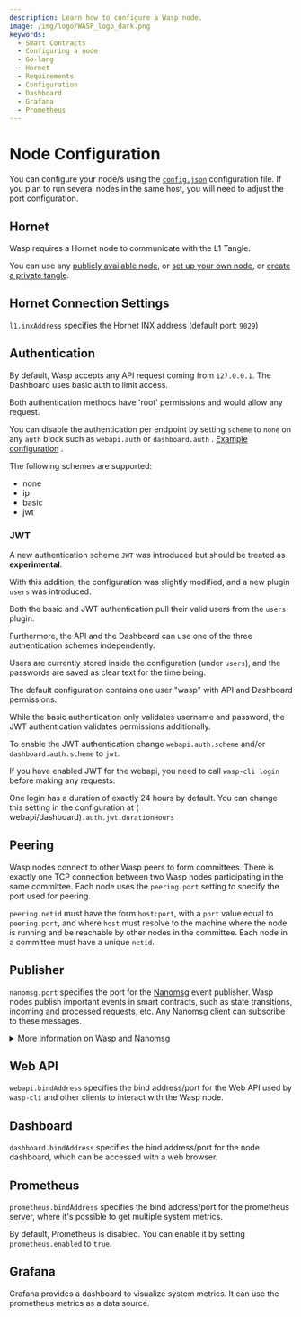 ```yaml
---
description: Learn how to configure a Wasp node.
image: /img/logo/WASP_logo_dark.png
keywords:
  - Smart Contracts
  - Configuring a node
  - Go-lang
  - Hornet
  - Requirements
  - Configuration
  - Dashboard
  - Grafana
  - Prometheus
---
```


# Node Configuration

You can configure your node/s using the [`config.json`](https://github.com/iotaledger/wasp/blob/master/config.json)
configuration file. If you plan to run several nodes in the same host, you will need to adjust the port configuration.

## Hornet

Wasp requires a Hornet node to communicate with the L1 Tangle.

You can use any [publicly available node](https://wiki.iota.org/wasp/guide/chains_and_nodes/testnet),
or [set up your own node](https://wiki.iota.org/hornet/getting_started),
or [create a private tangle](https://wiki.iota.org/hornet/how_tos/private_tangle).

## Hornet Connection Settings

`l1.inxAddress` specifies the Hornet INX address (default port: `9029`)

## Authentication

By default, Wasp accepts any API request coming from `127.0.0.1`. The Dashboard uses basic auth to limit access.

Both authentication methods have 'root' permissions and would allow any request.

You can disable the authentication per endpoint by setting `scheme` to `none` on any `auth` block such as `webapi.auth`
or `dashboard.auth`
. [Example configuration](https://github.com/iotaledger/wasp/blob/6b9aa273917c865b0acc83df9a1935f49498e43d/docker_config.json#L58)
.

The following schemes are supported:

- none
- ip
- basic
- jwt

### JWT

A new authentication scheme `JWT` was introduced but should be treated as **experimental**.

With this addition, the configuration was slightly modified, and a new plugin `users` was introduced.

Both the basic and JWT authentication pull their valid users from the `users` plugin.

Furthermore, the API and the Dashboard can use one of the three authentication schemes independently.

Users are currently stored inside the configuration (under `users`), and the passwords are saved as clear text for the
time being.

The default configuration contains one user "wasp" with API and Dashboard permissions.

While the basic authentication only validates username and password, the JWT authentication validates permissions
additionally.

To enable the JWT authentication change `webapi.auth.scheme` and/or `dashboard.auth.scheme` to `jwt`.

If you have enabled JWT for the webapi, you need to call `wasp-cli login` before making any requests.

One login has a duration of exactly 24 hours by default. You can change this setting in the configuration at (
webapi/dashboard)`.auth.jwt.durationHours`

## Peering

Wasp nodes connect to other Wasp peers to form committees. There is exactly one TCP connection between two Wasp nodes
participating in the same committee. Each node uses the `peering.port` setting to specify the port used for peering.

`peering.netid` must have the form `host:port`, with a `port` value equal to `peering.port`, and where `host` must
resolve to the machine where the node is running and be reachable by other nodes in the committee. Each node in a
committee must have a unique `netid`.

## Publisher

`nanomsg.port` specifies the port for the [Nanomsg](https://nanomsg.org/) event publisher. Wasp nodes publish important
events in smart contracts, such as state transitions, incoming and processed requests, etc. Any Nanomsg client can
subscribe to these messages.

<details>
  <summary>More Information on Wasp and Nanomsg</summary>
  <div>

Each Wasp node publishes important events via a [Nanomsg](https://nanomsg.org/) message stream (just like ZMQ is used in
IRI). In the future, Wasp will possibly support [ZMQ](https://zeromq.org/) and [MQTT](https://mqtt.org/) publishers too.

Any Nanomsg client can subscribe to the message stream. In Go, you can use the `packages/subscribe` package provided in
Wasp for this.

You can configure the Publisher port in the `config.json` file using the `nanomsg.port` setting.

The Message format is simply a string consisting of a space-separated list of tokens; the first token is the message
type. Below is a list of all message types published by Wasp (you can search for `publisher.Publish` in the code to see
the exact places where each message is published).

| Message                                                                       | Format                                                                                                              |
| :---------------------------------------------------------------------------- | :------------------------------------------------------------------------------------------------------------------ |
| Chain record has been saved in the registry                                   | `chainrec <chain ID> <color>`                                                                                       |
| Chain committee has been activated                                            | `active_committee <chain ID>`                                                                                       |
| Chain committee dismissed                                                     | `dismissed_committee <chain ID>`                                                                                    |
| A new SC request reached the node                                             | `request_in <chain ID> <request tx ID> <request block index>`                                                       |
| SC request has been processed (i.e. corresponding state update was confirmed) | `request_out <chain ID> <request tx ID> <request block index> <state index> <seq number in the block> <block size>` |
| State transition (new state has been committed to DB)                         | `state <chain ID> <state index> <block size> <state tx ID> <state hash> <timestamp>`                                |
| Event generated by a SC                                                       | `vmmsg <chain ID> <contract hname> ...`                                                                             |

  </div>
</details>

## Web API

`webapi.bindAddress` specifies the bind address/port for the Web API used by `wasp-cli` and other clients to interact
with the Wasp node.

## Dashboard

`dashboard.bindAddress` specifies the bind address/port for the node dashboard, which can be accessed with a web
browser.

## Prometheus

`prometheus.bindAddress` specifies the bind address/port for the prometheus server, where it's possible to get multiple
system metrics.

By default, Prometheus is disabled. You can enable it by setting `prometheus.enabled` to `true`.

## Grafana

Grafana provides a dashboard to visualize system metrics. It can use the prometheus metrics as a data source.

